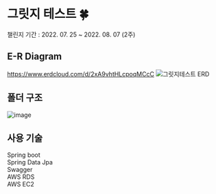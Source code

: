 # 그릿지 테스트 🍀

챌린지 기간 : 2022. 07. 25 ~ 2022. 08. 07 (2주)

## E-R Diagram

https://www.erdcloud.com/d/2xA9vhtHLcpoqMCcC
![그릿지테스트 ERD](https://user-images.githubusercontent.com/81500474/183299007-8a23c791-56c3-4860-a76f-4c450093a502.png)


## 폴더 구조  

![image](https://user-images.githubusercontent.com/81500474/183300197-039f8bd7-c4db-462b-a189-7eb89177e2fa.png)

## 사용 기술
Spring boot <br>
Spring Data Jpa <br>
Swagger <br>
AWS RDS <br>
AWS EC2 <br>

